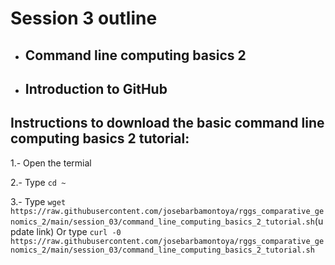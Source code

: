# Session 3 outline

* ## Command line computing basics 2
* ## Introduction to GitHub

## Instructions to download the basic command line computing basics 2 tutorial:
  1.- Open the termial
    
  2.- Type `cd ~`
    
  3.- Type `wget https://raw.githubusercontent.com/josebarbamontoya/rggs_comparative_genomics_2/main/session_03/command_line_computing_basics_2_tutorial.sh`(update link)
  Or type `curl -0 https://raw.githubusercontent.com/josebarbamontoya/rggs_comparative_genomics_2/main/session_03/command_line_computing_basics_2_tutorial.sh`

